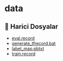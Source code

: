 # data

<!--Index-->

## 📂 Harici Dosyalar

- [eval.record](./eval.record)
- [generate_tfrecord.bat](./generate_tfrecord.bat)
- [label_map.pbtxt](./label_map.pbtxt)
- [train.record](./train.record)

<!--Index-->
